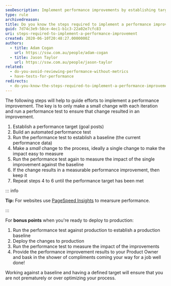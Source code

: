 ```yaml
---
seoDescription: Implement performance improvements by establishing targets, automating tests, and measuring results against a baseline.
type: rule
archivedreason:
title: Do you know the steps required to implement a performance improvement?
guid: 7d74c3e9-58ce-4ec1-b1c3-22a02e7cfc83
uri: steps-required-to-implement-a-performance-improvement
created: 2020-06-10T20:48:27.0000000Z
authors:
  - title: Adam Cogan
    url: https://ssw.com.au/people/adam-cogan
  - title: Jason Taylor
    url: https://ssw.com.au/people/jason-taylor
related:
  - do-you-avoid-reviewing-performance-without-metrics
  - have-tests-for-performance
redirects:
  - do-you-know-the-steps-required-to-implement-a-performance-improvement
---
```


The following steps will help to guide efforts to implement a performance improvement. The key is to only make a small change with each iteration and run a performance test to ensure that change resulted in an improvement.

<!--endintro-->

1. Establish a performance target (goal posts)
2. Build an automated performance test
3. Run the performance test to establish a baseline (the current performance data)
4. Make a *small* change to the process, ideally a single change to make the impact easy to measure
5. Run the performance test again to measure the impact of the single improvement against the baseline
6. If the change results in a measurable performance improvement, then keep it
7. Repeat steps 4 to 6 until the performance target has been met

::: info

**Tip:** For websites use [PageSpeed Insights](https://developers.google.com/speed/pagespeed/insights/) to mearsure performance.

:::

For **bonus points** when you're ready to deploy to production:

1. Run the performance test against production to establish a production baseline
2. Deploy the changes to production
3. Run the performance test to measure the impact of the improvements
4. Provide the performance improvement results to your Product Owner and bask in the shower of compliments coming your way for a job well done!

Working against a baseline and having a defined target will ensure that you are not prematurely or over optimizing your process.
